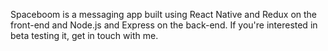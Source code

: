 Spaceboom is a messaging app built using React Native and Redux on the front-end and Node.js and Express on the back-end. If you're interested in beta testing it, get in touch with me.

